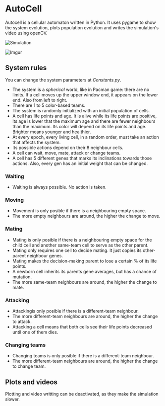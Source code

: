 # AutoCell

Autocell is a cellular automaton written in Python. It uses pygame to show the system
evolution, plots population evolution and writes the simulation's video using openCV.

![Simulation](https://i.giphy.com/media/28I0Buot31cKedBvfT/giphy.webp)

![Imgur](https://i.imgur.com/9vycWbS.png)

## System rules

You can change the system parameters at *Constants.py*.

* The system is a *spherical* world, like in Pacman game: there are no limits. If a cell moves up the upper window end, it appears on the lower end. Also from left to right.
* There are 1 to 5 color-based teams.
* The system is randomly initialized with an initial population of cells.
* A cell has life points and age. It is alive while its life points are positive, its age is lower that the maximum age and there are fewer neighbours than the maximum. Its color will depend on its life points and age. Brighter means younger and healthier.
* At every epoch, every living cell, in a random order, must take an action that affects the system.
* Its possible actions depend on their 8 neighbour cells.
* A cell can wait, move, mate, attack or change teams.
* A cell has 5 different genes that marks its inclinations towards those actions. Also, every gen has an initial weight that can be changed.


### Waiting

* Waiting is always possible. No action is taken.


### Moving

* Movement is only posible if there is a neighbouring empty space.
* The more empty neighbours are around, the higher the change to move.


### Mating

* Mating is only posible if there is a neighbouring empty space for the child cell and another same-team cell to serve as the other parent.
* Mating only requires one cell to decide mating. It just copies its other-parent neighbour genes.
* Mating makes the decision-making parent to lose a certain % of its life points.
* A newborn cell inherits its parents gene averages, but has a chance of mutation.
* The more same-team neighbours are around, the higher the change to mate.


### Attacking

* Attackingis only posible if there is a different-team neighbour.
* The more different-team neighbours are around, the higher the change to attack.
* Attacking a cell means that both cells see their life points decreased until one of them dies.


### Changing teams

* Changing teams is only posible if there is a different-team neighbour.
* The more different-team neighbours are around, the higher the change to change team.



## Plots and videos

Plotting and video writting can be deactivated, as they make the simulation slower.